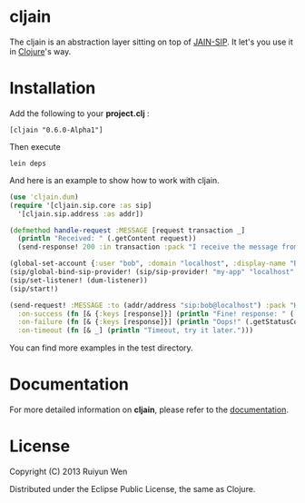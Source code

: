 cljain
=========

The cljain is an abstraction layer sitting on top of [JAIN-SIP].
It let's you use it in [Clojure]'s way.

Installation
============

Add the following to your **project.clj** :

    [cljain "0.6.0-Alpha1"]

Then execute

    lein deps

And here is an example to show how to work with cljain.

```clojure
(use 'cljain.dum)
(require '[cljain.sip.core :as sip]
  '[cljain.sip.address :as addr])

(defmethod handle-request :MESSAGE [request transaction _]
  (println "Received: " (.getContent request))
  (send-response! 200 :in transaction :pack "I receive the message from myself."))

(global-set-account {:user "bob", :domain "localhost", :display-name "Bob", :password "thepwd"})
(sip/global-bind-sip-provider! (sip/sip-provider! "my-app" "localhost" 5060 "udp"))
(sip/set-listener! (dum-listener))
(sip/start!)

(send-request! :MESSAGE :to (addr/address "sip:bob@localhost") :pack "Hello, Bob."
  :on-success (fn [& {:keys [response]}] (println "Fine! response: " (.getContent response)))
  :on-failure (fn [& {:keys [response]}] (println "Oops!" (.getStatusCode response)))
  :on-timeout (fn [& _] (println "Timeout, try it later.")))
```

You can find more examples in the test directory.

Documentation
=============

For more detailed information on **cljain**, please refer to the  [documentation].

License
=======

Copyright (C) 2013 Ruiyun Wen

Distributed under the Eclipse Public License, the same as Clojure.

[JAIN-SIP]:      http://hudson.jboss.org/hudson/job/jain-sip/lastSuccessfulBuild/artifact/javadoc/index.html
[Clojure]:       http://clojure.org/
[documentation]: http://ruiyun.github.io/cljain/
